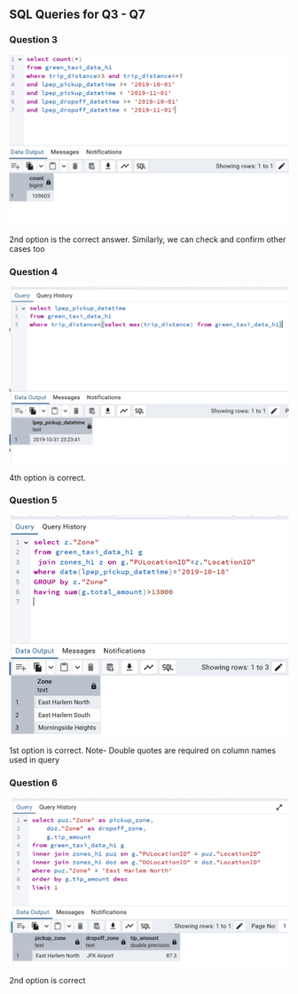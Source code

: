 ## SQL Queries for Q3 - Q7


### Question 3

![Q3 screenshot](image.png)

2nd option is the correct answer. Similarly, we can check and confirm other cases too

### Question 4

![Q4 screenshot](image-1.png)

4th option is correct. 

### Question 5

![Q5 screenshot](image-2.png)

1st option is correct. Note- Double quotes are required on column names used in query

### Question 6

![Q6 screenshot](image-3.png)

2nd option is correct